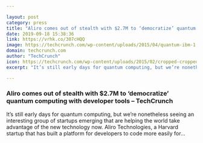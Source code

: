 ```yaml
---

layout: post
category: press
title: "Aliro comes out of stealth with $2.7M to ‘democratize’ quantum computing with developer tools"
date: 2019-09-18 15:38:36
link: https://vrhk.co/307cHQQ
image: https://techcrunch.com/wp-content/uploads/2015/04/quantum-ibm-1.jpg?w=455
domain: techcrunch.com
author: "TechCrunch"
icon: https://techcrunch.com/wp-content/uploads/2015/02/cropped-cropped-favicon-gradient.png?w=180
excerpt: "It’s still early days for quantum computing, but we’re nonetheless seeing an interesting group of startups emerging that are helping the world take advantage of the new technology now. Aliro Technologies, a Harvard startup that has built a platform for developers to code more easily for…"

---
```


### Aliro comes out of stealth with $2.7M to ‘democratize’ quantum computing with developer tools – TechCrunch

It’s still early days for quantum computing, but we’re nonetheless seeing an interesting group of startups emerging that are helping the world take advantage of the new technology now. Aliro Technologies, a Harvard startup that has built a platform for developers to code more easily for…